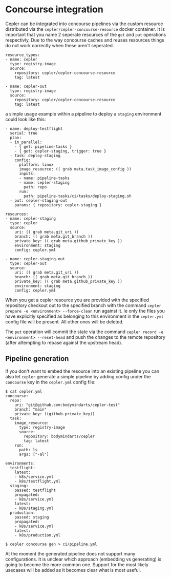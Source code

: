 # Concourse integration

Cepler can be integrated into concourse pipelines via the custom resource distributed via the `cepler/cepler-concourse-resource` docker container.
It is important that you name 2 seperate resources of the `get` and `put` operations respectivly.
Due to the way concourse caches and reuses resources things do not work correctly when these aren't seperated.

```
resource_types:
- name: cepler
  type: registry-image
  source:
    repository: cepler/cepler-concourse-resource
    tag: latest

- name: cepler-out
  type: registry-image
  source:
    repository: cepler/cepler-concourse-resource
    tag: latest
```

a simple usage example within a pipeline to deploy a `staging` environment could look like this:
```
- name: deploy-testflight
  serial: true
  plan:
  - in_parallel:
    - { get: pipeline-tasks }
    - { get: cepler-staging, trigger: true }
  - task: deploy-staging
    config:
      platform: linux
      image_resource: (( grab meta.task_image_config ))
      inputs:
      - name: pipeline-tasks
      - name: cepler-staging
        path: repo
      run:
        path: pipeline-tasks/ci/tasks/deploy-staging.sh
  - put: cepler-staging-out
    params: { repository: cepler-staging }

resources:
- name: cepler-staging
  type: cepler
  source:
    uri: (( grab meta.git_uri ))
    branch: (( grab meta.git_branch ))
    private_key: (( grab meta.github_private_key ))
    environment: staging
    config: cepler.yml

- name: cepler-staging-out
  type: cepler-out
  source:
    uri: (( grab meta.git_uri ))
    branch: (( grab meta.git_branch ))
    private_key: (( grab meta.github_private_key ))
    environment: staging
    config: cepler.yml
```

When you get a cepler resource you are provided with the specified repository checkout out to the specified branch with the command `cepler prepare -e <environment> --force-clean` run against it.
Ie only the files you have explicitly specified as belonging to this environment in the `cepler.yml` config file will be present.
All other ones will be deleted.

The `put` operation will commit the state via the command `cepler record -e <environment> --reset-head` and push the changes to the remote repository (after attempting to rebase against the upstream head).

## Pipeline generation

If you don't want to embed the resource into an existing pipeline you can also let `cepler` generate a simple pipeline by adding config under the `concourse` key in the `cepler.yml` config file:
```
$ cat cepler.yml
concourse:
  repo:
    uri: "git@github.com:bodymindarts/cepler-test"
    branch: "main"
    private_key: ((github.private_key))
  task:
    image_resource:
      type: registry-image
      source:
        repository: bodymindarts/cepler
        tag: latest
    run:
      path: ls
      args: ["-al"]

environments:
  testflight:
    latest:
    - k8s/service.yml
    - k8s/testflight.yml
  staging:
    passed: testflight
    propagated:
    - k8s/service.yml
    latest:
    - k8s/staging.yml
  production:
    passed: staging
    propagated:
    - k8s/service.yml
    latest:
    - k8s/production.yml

$ cepler concourse gen > ci/pipeline.yml
```

At the moment the generated pipeline does not support many configurations. It is unclear which approach (embedding vs generating) is going to become the more common one. Support for the most likely usecases will be added as it becomes clear what is most useful.

